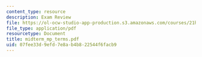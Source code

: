 ```yaml
---
content_type: resource
description: Exam Review
file: https://ol-ocw-studio-app-production.s3.amazonaws.com/courses/21h-560-smashing-the-iron-rice-bowl-chinese-east-asia-fall-2004/07fee33d9efd7e8ab4b822544f6facb9_midterm_mp_terms.pdf
file_type: application/pdf
resourcetype: Document
title: midterm_mp_terms.pdf
uid: 07fee33d-9efd-7e8a-b4b8-22544f6facb9
---
```

